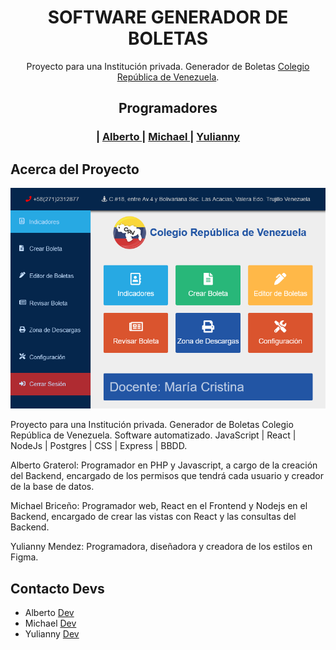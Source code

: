 <h1 align="center">SOFTWARE GENERADOR DE BOLETAS</h1>

<div align="center">
   Proyecto para una Institución privada. Generador de Boletas <a href="https://colegiorepublica.com/">Colegio República de Venezuela</a>.
</div>

<div align="center">
   <h2>Programadores</h2> 
  <h3>
  <span> | </span>
    <a href="#" target='_blank' >
      Alberto
    </a>
    <span> | </span>
    <a href="https://github.com/BricMichael" target='_blank'>
      Michael
    </a>
    <span> | </span>
    <a href="#" target='_blank'>
      Yulianny
    </a>
  </h3>
</div>

## Acerca del Proyecto

![screenshot](https://raw.githubusercontent.com/BricMichael/Images-Projects/master/ProyectoGeneradorBoletas.png)


 Proyecto para una Institución privada. Generador de Boletas Colegio República de Venezuela. 
 Software automatizado. 
 JavaScript | React | NodeJs | Postgres | CSS | Express | BBDD.

Alberto Graterol: Programador en PHP y Javascript, a cargo de la creación del Backend, encargado de los permisos que tendrá cada usuario y creador de la base de datos.  

Michael Briceño: Programador web, React en el Frontend y  Nodejs en el Backend, encargado de crear las vistas con React y las consultas del Backend.

Yulianny Mendez: Programadora, diseñadora y creadora de los estilos en Figma.


## Contacto Devs

- Alberto [Dev](#)
- Michael [Dev](https://codepen.io/MichaelBricDev)
- Yulianny [Dev](#)
